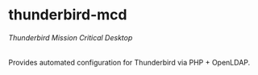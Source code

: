 # thunderbird-mcd

###### Thunderbird Mission Critical Desktop
Provides automated configuration for Thunderbird via PHP + OpenLDAP.
